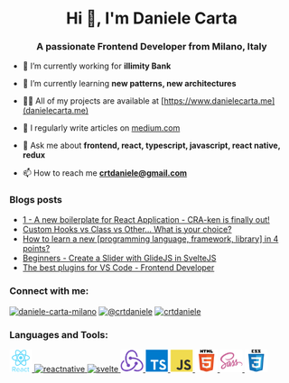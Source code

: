 <h1 align="center">Hi 👋, I'm Daniele Carta</h1>
<h3 align="center">A passionate Frontend Developer from Milano, Italy</h3>

- 🔭 I’m currently working for **illimity Bank**

- 🌱 I’m currently learning **new patterns, new architectures**

- 👨‍💻 All of my projects are available at [https://www.danielecarta.me](danielecarta.me)

- 📝 I regularly write articles on [medium.com](https://medium.com/@crtdaniele)

- 💬 Ask me about **frontend, react, typescript, javascript, react native, redux**

- 📫 How to reach me **crtdaniele@gmail.com**

### Blogs posts
<!-- BLOG-POST-LIST:START -->
- [1 - A new boilerplate for React Application - CRA-ken is finally out!](https://dev.to/crtdaniele/1-a-new-boilerplate-for-react-application-cra-ken-is-finally-out-46p6)
- [Custom Hooks vs Class vs Other... What is your choice?](https://dev.to/crtdaniele/custom-hooks-vs-class-vs-other-what-is-your-choice-1a3h)
- [How to learn a new [programming language, framework, library] in 4 points?](https://dev.to/crtdaniele/how-to-learn-a-new-programming-language-framework-library-in-4-points-1po9)
- [Beginners - Create a Slider with GlideJS in SvelteJS](https://dev.to/crtdaniele/beginners-create-a-slider-with-glidejs-in-sveltejs-8jc)
- [The best plugins for VS Code - Frontend Developer](https://dev.to/crtdaniele/the-best-plugins-for-vs-code-frontend-developer-4d5p)
<!-- BLOG-POST-LIST:END -->

<h3 align="left">Connect with me:</h3>
<p align="left">
<a href="https://linkedin.com/in/daniele-carta-milano" target="blank"><img align="center" src="https://raw.githubusercontent.com/rahuldkjain/github-profile-readme-generator/master/src/images/icons/Social/linked-in-alt.svg" alt="daniele-carta-milano" height="30" width="40" /></a>
<a href="https://medium.com/@crtdaniele" target="blank"><img align="center" src="https://raw.githubusercontent.com/rahuldkjain/github-profile-readme-generator/master/src/images/icons/Social/medium.svg" alt="@crtdaniele" height="30" width="40" /></a>
<a href="https://dev.to/crtdaniele" target="blank"><img align="center" src="https://raw.githubusercontent.com/rahuldkjain/github-profile-readme-generator/master/src/images/icons/Social/devto.svg" alt="crtdaniele" height="30" width="40" /></a>
</p>

<h3 align="left">Languages and Tools:</h3>
<p align="left">
<a href="https://reactjs.org/" target="_blank" rel="noreferrer"> <img src="https://raw.githubusercontent.com/devicons/devicon/master/icons/react/react-original-wordmark.svg" alt="react" width="40" height="40"/> </a> <a href="https://reactnative.dev/" target="_blank" rel="noreferrer"> <img src="https://reactnative.dev/img/header_logo.svg" alt="reactnative" width="40" height="40"/> </a> <a href="https://svelte.dev" target="_blank" rel="noreferrer"> <img src="https://upload.wikimedia.org/wikipedia/commons/1/1b/Svelte_Logo.svg" alt="svelte" width="40" height="40"/> </a> <a href="https://redux.js.org" target="_blank" rel="noreferrer"> <img src="https://raw.githubusercontent.com/devicons/devicon/master/icons/redux/redux-original.svg" alt="redux" width="40" height="40"/> </a> <a href="https://www.typescriptlang.org/" target="_blank" rel="noreferrer"> <img src="https://raw.githubusercontent.com/devicons/devicon/master/icons/typescript/typescript-original.svg" alt="typescript" width="40" height="40"/> </a> <a href="https://developer.mozilla.org/en-US/docs/Web/JavaScript" target="_blank" rel="noreferrer"> <img src="https://raw.githubusercontent.com/devicons/devicon/master/icons/javascript/javascript-original.svg" alt="javascript" width="40" height="40"/> </a> <a href="https://www.w3.org/html/" target="_blank" rel="noreferrer"> <img src="https://raw.githubusercontent.com/devicons/devicon/master/icons/html5/html5-original-wordmark.svg" alt="html5" width="40" height="40"/> </a> <a href="https://sass-lang.com" target="_blank" rel="noreferrer"> <img src="https://raw.githubusercontent.com/devicons/devicon/master/icons/sass/sass-original.svg" alt="sass" width="40" height="40"/> </a> <a href="https://www.w3schools.com/css/" target="_blank" rel="noreferrer"> <img src="https://raw.githubusercontent.com/devicons/devicon/master/icons/css3/css3-original-wordmark.svg" alt="css3" width="40" height="40"/> </a>
</p>
